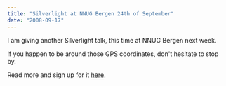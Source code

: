 ```yaml
---
title: "Silverlight at NNUG Bergen 24th of September"
date: "2008-09-17"
---
```


I am giving another Silverlight talk, this time at NNUG Bergen next week.  
  
If you happen to be around those GPS coordinates, don't hesitate to stop by.  
  
Read more and sign up for it [here](http://www.nnug.no/Avdelinger/Bergen/Moter/NNUG-Bergen---September-2008/).
